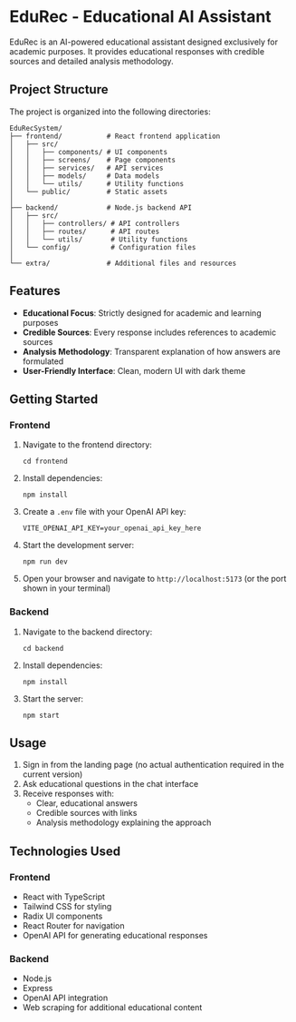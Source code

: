 # EduRec - Educational AI Assistant

EduRec is an AI-powered educational assistant designed exclusively for academic purposes. It provides educational responses with credible sources and detailed analysis methodology.

## Project Structure

The project is organized into the following directories:

```
EduRecSystem/
├── frontend/           # React frontend application
│   ├── src/
│   │   ├── components/ # UI components
│   │   ├── screens/    # Page components
│   │   ├── services/   # API services
│   │   ├── models/     # Data models
│   │   └── utils/      # Utility functions
│   └── public/         # Static assets
│
├── backend/            # Node.js backend API
│   ├── src/
│   │   ├── controllers/ # API controllers
│   │   ├── routes/      # API routes
│   │   └── utils/       # Utility functions
│   └── config/          # Configuration files
│
└── extra/              # Additional files and resources
```

## Features

- **Educational Focus**: Strictly designed for academic and learning purposes
- **Credible Sources**: Every response includes references to academic sources
- **Analysis Methodology**: Transparent explanation of how answers are formulated
- **User-Friendly Interface**: Clean, modern UI with dark theme

## Getting Started

### Frontend

1. Navigate to the frontend directory:
   ```
   cd frontend
   ```

2. Install dependencies:
   ```
   npm install
   ```

3. Create a `.env` file with your OpenAI API key:
   ```
   VITE_OPENAI_API_KEY=your_openai_api_key_here
   ```

4. Start the development server:
   ```
   npm run dev
   ```

5. Open your browser and navigate to `http://localhost:5173` (or the port shown in your terminal)

### Backend

1. Navigate to the backend directory:
   ```
   cd backend
   ```

2. Install dependencies:
   ```
   npm install
   ```

3. Start the server:
   ```
   npm start
   ```

## Usage

1. Sign in from the landing page (no actual authentication required in the current version)
2. Ask educational questions in the chat interface
3. Receive responses with:
   - Clear, educational answers
   - Credible sources with links
   - Analysis methodology explaining the approach

## Technologies Used

### Frontend
- React with TypeScript
- Tailwind CSS for styling
- Radix UI components
- React Router for navigation
- OpenAI API for generating educational responses

### Backend
- Node.js
- Express
- OpenAI API integration
- Web scraping for additional educational content

